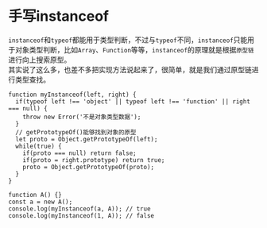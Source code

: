# 手写instanceof
`instanceof`和`typeof`都能用于类型判断，不过与`typeof`不同，`instanceof`只能用于对象类型判断，比如`Array`、`Function`等等，`instanceof`的原理就是根据`原型链`进行向上搜索原型。  
其实说了这么多，也差不多把实现方法说起来了，很简单，就是我们通过原型链进行类型查找。  
```
function myInstanceof(left, right) {
  if(typeof left !== 'object' || typeof left !== 'function' || right === null) {
    throw new Error('不是对象类型数据');
  }
  // getPrototypeOf()能够找到对象的原型
  let proto = Object.getPrototypeOf(left);
  while(true) {
    if(proto === null) return false;
    if(proto = right.prototype) return true;
    proto = Object.getPrototypeOf(proto);
  }
}

function A() {}
const a = new A();
console.log(myInstanceof(a, A)); // true
console.log(myInstanceof(1, A)); // false
```